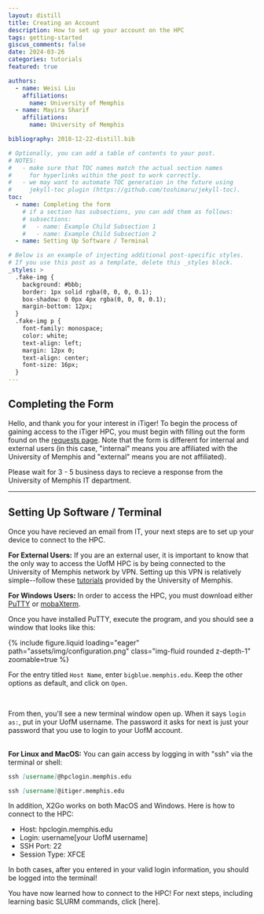 ```yaml
---
layout: distill
title: Creating an Account
description: How to set up your account on the HPC
tags: getting-started
giscus_comments: false
date: 2024-03-26
categories: tutorials
featured: true

authors:
  - name: Weisi Liu
    affiliations:
      name: University of Memphis
  - name: Mayira Sharif
    affiliations:
      name: University of Memphis

bibliography: 2018-12-22-distill.bib

# Optionally, you can add a table of contents to your post.
# NOTES:
#   - make sure that TOC names match the actual section names
#     for hyperlinks within the post to work correctly.
#   - we may want to automate TOC generation in the future using
#     jekyll-toc plugin (https://github.com/toshimaru/jekyll-toc).
toc:
  - name: Completing the form
    # if a section has subsections, you can add them as follows:
    # subsections:
    #   - name: Example Child Subsection 1
    #   - name: Example Child Subsection 2
  - name: Setting Up Software / Terminal

# Below is an example of injecting additional post-specific styles.
# If you use this post as a template, delete this _styles block.
_styles: >
  .fake-img {
    background: #bbb;
    border: 1px solid rgba(0, 0, 0, 0.1);
    box-shadow: 0 0px 4px rgba(0, 0, 0, 0.1);
    margin-bottom: 12px;
  }
  .fake-img p {
    font-family: monospace;
    color: white;
    text-align: left;
    margin: 12px 0;
    text-align: center;
    font-size: 16px;
  }
---
```


## Completing the Form

Hello, and thank you for your interest in iTiger! To begin the process of gaining access to the iTiger HPC, you must begin with filling out the form found on the [requests page](https://itiger-cluster.github.io/requests/). Note that the form is different for internal and external users (in this case, "internal" means you are affiliated with the University of Memphis and "external" means you are not affiliated).

Please wait for 3 - 5 business days to recieve a response from the University of Memphis IT department.



---

## Setting Up Software / Terminal

Once you have recieved an email from IT, your next steps are to set up your device to connect to the HPC.

<strong>For External Users:</strong>
 If you are an external user, it is important to know that the only way to access the UofM HPC is by being connected to the University of Memphis network by VPN. Setting up this VPN is relatively simple--follow these [tutorials](https://www.memphis.edu/umtech/solutions/vpn.php) provided by the University of Memphis.


<strong>For Windows Users:</strong>
 In order to access the HPC, you must download either [PuTTY](http://www.chiark.greenend.org.uk/~sgtatham/putty/download.html) or [mobaXterm](https://mobaxterm.mobatek.net/).

 Once you have installed PuTTY, execute the program, and you should see a window that looks like this:
<br/>
 <div class="row mt-3">
    <div class="col-sm mt-3 mt-md-0">
        {% include figure.liquid loading="eager" path="assets/img/configuration.png" class="img-fluid rounded z-depth-1" zoomable=true %}
    </div>
</div>

For the entry titled `Host Name`, enter `bigblue.memphis.edu`. Keep the other options as default, and click on `Open`.

<br/>

From then, you'll see a new terminal window open up. When it says `login as:`, put in your UofM username. The password it asks for next is just your password that you use to login to your UofM account.

<br/>
 <strong>For Linux and MacOS:</strong>
 You can gain access by logging in with "ssh" via the terminal or shell:

````markdown
ssh [username]@hpclogin.memphis.edu
````
```` markdown
ssh [username]@itiger.memphis.edu
````
In addition, X2Go works on both MacOS and Windows. Here is how to connect to the HPC:
<ul>
<li>Host: hpclogin.memphis.edu</li>
<li>Login: username[your UofM username]</li>
<li>SSH Port: 22</li>
<li>Session Type: XFCE</li>
</ul>

In both cases, after you entered in your valid login information, you should be logged into the terminal!


You have now learned how to connect to the HPC! For next steps, including learning basic SLURM commands, click [here].

